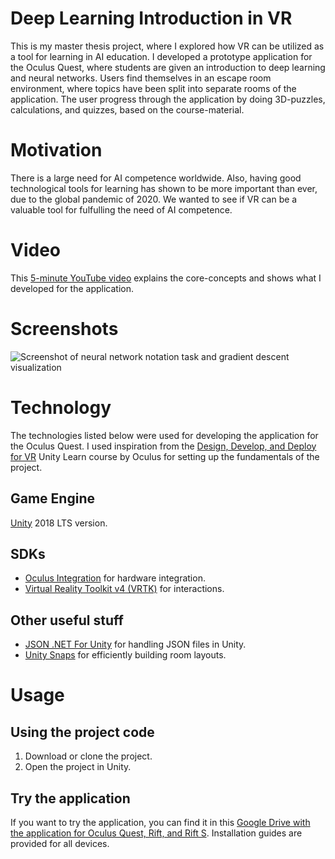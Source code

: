 # Deep Learning Introduction in VR
This is my master thesis project, where I explored how VR can be utilized as a tool for learning in AI education. 
I developed a prototype application for the Oculus Quest, where students are given an introduction to deep learning and neural networks. 
Users find themselves in an escape room environment, where topics have been split into separate rooms of the application. 
The user progress through the application by doing 3D-puzzles, calculations, and quizzes, based on the course-material. 

# Motivation
There is a large need for AI competence worldwide. Also, having good technological tools for learning has shown to be more important than ever, due to the global pandemic of 2020.
We wanted to see if VR can be a valuable tool for fulfulling the need of AI competence. 

# Video
This [5-minute YouTube video](https://youtu.be/TvlN-dxAn4M/ "5-minute YouTube video") explains the core-concepts and shows what I developed for the application. 

# Screenshots
![Screenshot of neural network notation task and gradient descent visualization](https://github.com/SolveH/master-thesis-unity/blob/master/Assets/Resources/NNnotation_gradient_descent_screenshot.png)

# Technology
The technologies listed below were used for developing the application for the Oculus Quest. I used inspiration from the [Design, Develop, and Deploy for VR](https://learn.unity.com/course/oculus-vr "Design, Develop, and Deploy for VR") Unity Learn course by Oculus for setting up the fundamentals of the project. 

## Game Engine
[Unity](https://unity.com/ "Unity") 2018 LTS version. 

## SDKs
* [Oculus Integration](https://assetstore.unity.com/packages/tools/integration/oculus-integration-82022 "Virtual Reality Toolkit v4 (VRTK)") for hardware integration.
* [Virtual Reality Toolkit v4 (VRTK)](https://www.vrtk.io/ "Virtual Reality Toolkit v4 (VRTK)") for interactions. 

## Other useful stuff
* [JSON .NET For Unity](https://assetstore.unity.com/packages/tools/input-management/json-net-for-unity-11347/ "JSON .NET For Unity") for handling JSON files in Unity. 
* [Unity Snaps](https://unity.com/products/snaps/ "Unity Snaps") for efficiently building room layouts.

# Usage
## Using the project code
1. Download or clone the project. 
2. Open the project in Unity. 

## Try the application
If you want to try the application, you can find it in this [Google Drive with the application for Oculus Quest, Rift, and Rift S](https://drive.google.com/drive/folders/1gGYGSx95d3tFXYZE2iuZ6CZ1LorzNztE?usp=sharing "Google Drive with application"). Installation guides are provided for all devices.  

